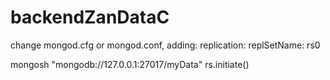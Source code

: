 # backendZanDataC


change mongod.cfg or mongod.conf, adding:
replication:
  replSetName: rs0
  
  
mongosh "mongodb://127.0.0.1:27017/myData"
rs.initiate()
